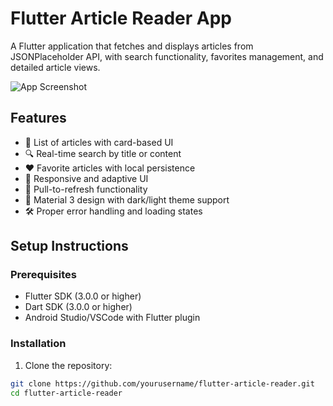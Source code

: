 # Flutter Article Reader App

A Flutter application that fetches and displays articles from JSONPlaceholder API, with search functionality, favorites management, and detailed article views.

![App Screenshot](https://i.imgur.com/example.png) <!-- Replace with actual screenshot -->

## Features

- 📰 List of articles with card-based UI
- 🔍 Real-time search by title or content
- ❤️ Favorite articles with local persistence
- 📱 Responsive and adaptive UI
- 🔄 Pull-to-refresh functionality
- 🎨 Material 3 design with dark/light theme support
- 🛠️ Proper error handling and loading states

## Setup Instructions

### Prerequisites
- Flutter SDK (3.0.0 or higher)
- Dart SDK (3.0.0 or higher)
- Android Studio/VSCode with Flutter plugin

### Installation
1. Clone the repository:
```bash
git clone https://github.com/yourusername/flutter-article-reader.git
cd flutter-article-reader